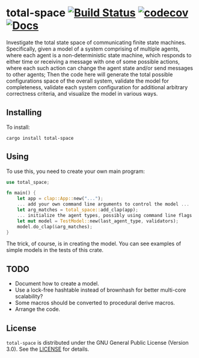 # total-space [![Build Status](https://api.travis-ci.org/orenbenkiki/total-space.svg?branch=master)](https://travis-ci.org/orenbenkiki/total-space) [![codecov](https://codecov.io/gh/orenbenkiki/total-space/branch/master/graph/badge.svg)](https://codecov.io/gh/orenbenkiki/total-space) [![Docs](https://docs.rs/total-space/badge.svg)](https://docs.rs/crate/total-space)

Investigate the total state space of communicating finite state machines. Specifically, given a
model of a system comprising of multiple agents, where each agent is a non-deterministic state
machine, which responds to either time or receiving a message with one of some possible actions,
where each such action can change the agent state and/or send messages to other agents; Then the
code here will generate the total possible configurations space of the overall system, validate the
model for completeness, validate each system configuration for additional arbitrary correctness
criteria, and visualize the model in various ways.

## Installing

To install:

```
cargo install total-space
```

## Using

To use this, you need to create your own main program:

```rust
use total_space;

fn main() {
    let app = clap::App::new("...");
    ... add your own command line arguments to control the model ...
    let arg_matches = total_space::add_clap(app);
    ... initialize the agent types, possibly using command line flags ...
    let mut model = TestModel::new(last_agent_type, validators);
    model.do_clap(&arg_matches);
}
```

The trick, of course, is in creating the model. You can see examples of simple models in the tests
of this crate.

## TODO

* Document how to create a model.
* Use a lock-free hashtable instead of brownhash for better multi-core scalability?
* Some macros should be converted to procedural derive macros.
* Arrange the code.

## License

`total-space` is distributed under the GNU General Public License (Version 3.0). See the
[LICENSE](LICENSE.txt) for details.

